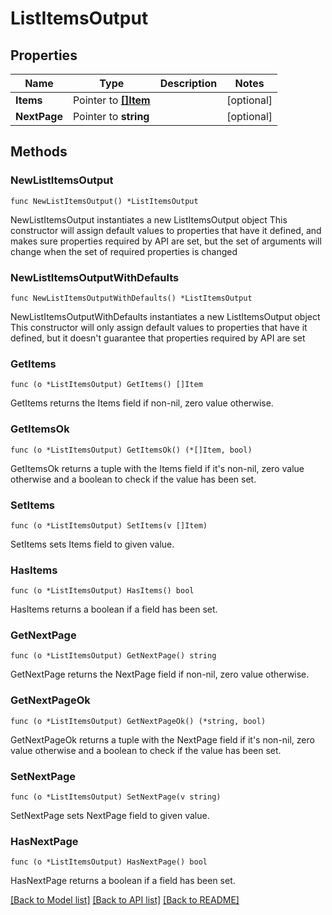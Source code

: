 # ListItemsOutput

## Properties

Name | Type | Description | Notes
------------ | ------------- | ------------- | -------------
**Items** | Pointer to [**[]Item**](Item.md) |  | [optional] 
**NextPage** | Pointer to **string** |  | [optional] 

## Methods

### NewListItemsOutput

`func NewListItemsOutput() *ListItemsOutput`

NewListItemsOutput instantiates a new ListItemsOutput object
This constructor will assign default values to properties that have it defined,
and makes sure properties required by API are set, but the set of arguments
will change when the set of required properties is changed

### NewListItemsOutputWithDefaults

`func NewListItemsOutputWithDefaults() *ListItemsOutput`

NewListItemsOutputWithDefaults instantiates a new ListItemsOutput object
This constructor will only assign default values to properties that have it defined,
but it doesn't guarantee that properties required by API are set

### GetItems

`func (o *ListItemsOutput) GetItems() []Item`

GetItems returns the Items field if non-nil, zero value otherwise.

### GetItemsOk

`func (o *ListItemsOutput) GetItemsOk() (*[]Item, bool)`

GetItemsOk returns a tuple with the Items field if it's non-nil, zero value otherwise
and a boolean to check if the value has been set.

### SetItems

`func (o *ListItemsOutput) SetItems(v []Item)`

SetItems sets Items field to given value.

### HasItems

`func (o *ListItemsOutput) HasItems() bool`

HasItems returns a boolean if a field has been set.

### GetNextPage

`func (o *ListItemsOutput) GetNextPage() string`

GetNextPage returns the NextPage field if non-nil, zero value otherwise.

### GetNextPageOk

`func (o *ListItemsOutput) GetNextPageOk() (*string, bool)`

GetNextPageOk returns a tuple with the NextPage field if it's non-nil, zero value otherwise
and a boolean to check if the value has been set.

### SetNextPage

`func (o *ListItemsOutput) SetNextPage(v string)`

SetNextPage sets NextPage field to given value.

### HasNextPage

`func (o *ListItemsOutput) HasNextPage() bool`

HasNextPage returns a boolean if a field has been set.


[[Back to Model list]](../README.md#documentation-for-models) [[Back to API list]](../README.md#documentation-for-api-endpoints) [[Back to README]](../README.md)


